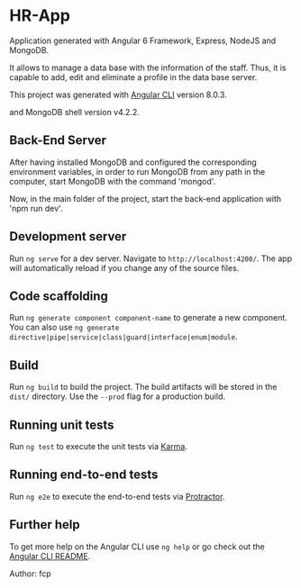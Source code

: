 # HR-App

Application generated with Angular 6 Framework, Express, NodeJS and MongoDB.

It allows to manage a data base with the information of the staff. Thus, it is capable to add, edit and eliminate a profile in the data base server.

This project was generated with [Angular CLI](https://github.com/angular/angular-cli) version 8.0.3.

and MongoDB shell version v4.2.2.

## Back-End Server

After having installed MongoDB and configured the corresponding environment variables, in order to run MongoDB from any path in the computer, start MongoDB with the command 'mongod'.

Now, in the main folder of the project, start the back-end application with 'npm run dev'.

## Development server

Run `ng serve` for a dev server. Navigate to `http://localhost:4200/`. The app will automatically reload if you change any of the source files.

## Code scaffolding

Run `ng generate component component-name` to generate a new component. You can also use `ng generate directive|pipe|service|class|guard|interface|enum|module`.

## Build

Run `ng build` to build the project. The build artifacts will be stored in the `dist/` directory. Use the `--prod` flag for a production build.

## Running unit tests

Run `ng test` to execute the unit tests via [Karma](https://karma-runner.github.io).

## Running end-to-end tests

Run `ng e2e` to execute the end-to-end tests via [Protractor](http://www.protractortest.org/).

## Further help

To get more help on the Angular CLI use `ng help` or go check out the [Angular CLI README](https://github.com/angular/angular-cli/blob/master/README.md).


Author: fcp
